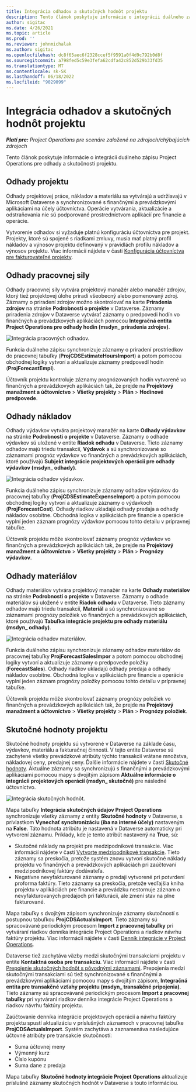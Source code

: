 ```yaml
---
title: Integrácia odhadov a skutočných hodnôt projektu
description: Tento článok poskytuje informácie o integrácii duálneho zápisu Project Operations pre odhady a skutočnosti projektu.
author: sigitac
ms.date: 4/26/2021
ms.topic: article
ms.prod: ''
ms.reviewer: johnmichalak
ms.author: sigitac
ms.openlocfilehash: dc8f65aec6f2328ccef5f9591a0f4d9c792b0d8f
ms.sourcegitcommit: a798fed5c59e3fefa62cdfa42c852d529b33fd35
ms.translationtype: MT
ms.contentlocale: sk-SK
ms.lasthandoff: 06/18/2022
ms.locfileid: "9029099"
---
```

# <a name="project-estimates-and-actuals-integration"></a>Integrácia odhadov a skutočných hodnôt projektu

_**Platí pre:** Project Operations pre scenáre založené na zdrojoch/chýbajúcich zdrojoch_

Tento článok poskytuje informácie o integrácii duálneho zápisu Project Operations pre odhady a skutočnosti projektu.

## <a name="project-estimates"></a>Odhady projektu

Odhady projektovej práce, nákladov a materiálu sa vytvárajú a udržiavajú v Microsoft Dataverse a synchronizované s finančnými a prevádzkovými aplikáciami na účely účtovníctva. Operácie vytvárania, aktualizácie a odstraňovania nie sú podporované prostredníctvom aplikácií pre financie a operácie.

Vytvorenie odhadov si vyžaduje platnú konfiguráciu účtovníctva pre projekt. Projekty, ktoré sú spojené s riadkami zmluvy, musia mať platný profil nákladov a výnosov projektu definovaný v pravidlách profilu nákladov a výnosov projektu. Viac informácií nájdete v časti [Konfigurácia účtovníctva pre fakturovateľné projekty](../project-accounting/configure-accounting-billable-projects.md#configure-project-cost-and-revenue-profile-rules).

## <a name="labor-estimates"></a>Odhady pracovnej sily

Odhady pracovnej sily vytvára projektový manažér alebo manažér zdrojov, ktorý tiež projektovej úlohe priradí všeobecný alebo pomenovaný zdroj. Záznamy o priradení zdrojov možno skontrolovať na karte **Priradenia zdrojov** na stránke **Podrobnosti o projekte** v Dataverse. Záznamy priradenia zdrojov v Dataverse vytvárať záznamy o predpovedi hodín vo finančných a prevádzkových aplikáciách pomocou **Integračná entita Project Operations pre odhady hodín (msdyn\_ priradenia zdrojov)**.

   ![Integrácia pracovných odhadov.](./Media/DW4LaborEstimates.png)

Funkcia duálneho zápisu synchronizuje záznamy o priradení prostriedkov do pracovnej tabuľky (**ProjCDSEstimateHoursImport**) a potom pomocou obchodnej logiky vytvorí a aktualizuje záznamy predpovedí hodín (**ProjForecastEmpl**).

Účtovník projektu kontroluje záznamy prognózovaných hodín vytvorené vo finančných a prevádzkových aplikáciách tak, že prejde na **Projektový manažment a účtovníctvo** > **Všetky projekty** > **Plán** > **Hodinové predpovede**.

## <a name="expense-estimates"></a>Odhady nákladov

Odhady výdavkov vytvára projektový manažér na karte **Odhady výdavkov** na stránke **Podrobnosti o projekte** v Dataverse. Záznamy o odhade výdavkov sú uložené v entite **Riadok odhadu** v Dataverse. Tieto záznamy odhadov majú triedu transakcií, **Výdavok** a sú synchronizované so záznamami prognóz výdavkov vo finančných a prevádzkových aplikáciách, ktoré používajú **Subjekt integrácie projektových operácií pre odhady výdavkov (msdyn\_ odhady)**.

   ![Integrácia odhadov výdavkov.](./Media/DW4ExpenseEstimates.png)

Funkcia duálneho zápisu synchronizuje záznamy odhadov výdavkov do pracovnej tabuľky (**ProjCDSEstimateExpenseImport**) a potom pomocou obchodnej logiky vytvorí a aktualizuje záznamy o výdavkoch (**ProjForecastCost**). Odhady riadkov ukladajú odhady predaja a odhady nákladov osobitne. Obchodná logika v aplikáciách pre financie a operácie vyplní jeden záznam prognózy výdavkov pomocou tohto detailu v prípravnej tabuľke.

Účtovník projektu môže skontrolovať záznamy prognóz výdavkov vo finančných a prevádzkových aplikáciách tak, že prejde na **Projektový manažment a účtovníctvo** > **Všetky projekty** > **Plán** > **Prognózy výdavkov**.

## <a name="material-estimates"></a>Odhady materiálov

Odhady materiálov vytvára projektový manažér na karte **Odhady materiálov** na stránke **Podrobnosti o projekte** v Dataverse. Záznamy o odhade materiálov sú uložené v entite **Riadok odhadu** v Dataverse. Tieto záznamy odhadov majú triedu transakcií, **Materiál** a sú synchronizované so záznamami prognózy položiek vo finančných a prevádzkových aplikáciách, ktoré používajú **Tabuľka integrácie projektu pre odhady materiálu (msdyn\_ odhady)**.

   ![Integrácia odhadov materiálov.](./Media/DW4MaterialEstimates.png)

Funkcia duálneho zápisu synchronizuje záznamy odhadov materiálov do pracovnej tabuľky **ProjForecastSalesImpor** a potom pomocou obchodnej logiky vytvorí a aktualizuje záznamy o predpovede položky (**ForecastSales**). Odhady riadkov ukladajú odhady predaja a odhady nákladov osobitne. Obchodná logika v aplikáciách pre financie a operácie vyplní jeden záznam prognózy položky pomocou tohto detailu v prípravnej tabuľke.

Účtovník projektu môže skontrolovať záznamy prognózy položiek vo finančných a prevádzkových aplikáciách tak, že prejde na **Projektový manažment a účtovníctvo** > **Všetky projekty** > **Plán** > **Prognózy položiek**.

## <a name="project-actuals"></a>Skutočné hodnoty projektu

Skutočné hodnoty projektu sú vytvorené v Dataverse na základe času, výdavkov, materiálu a fakturačnej činnosti. V tejto entite Dataverse sú zachytené všetky prevádzkové atribúty týchto transakcií vrátane množstva, nákladovej ceny, predajnej ceny. Ďalšie informácie nájdete v časti [Skutočné hodnoty](../actuals/actuals-overview.md). Aktuálne záznamy sa synchronizujú s finančnými a prevádzkovými aplikáciami pomocou mapy s dvojitým zápisom **Aktuálne informácie o integrácii projektových operácií (msdyn\_ skutočné)** pre následné účtovníctvo.

   ![Integrácia skutočných hodnôt.](./Media/DW4Actuals.png)

Mapa tabuľky **Integrácia skutočných údajov Project Operations** synchronizuje všetky záznamy z entity **Skutočné hodnoty** v Dataverse, s prívlastkom **Vynechať synchronizáciu (iba na interné účely)** nastaveným na **False**. Táto hodnota atribútu je nastavená v Dataverse automaticky pri vytvorení záznamu. Príklady, kde je tento atribút nastavený na **True**, sú:

  - Skutočné náklady na projekt pre medzipodnikové transakcie. Viac informácií nájdete v časti [Vytvorte medzipodnikové transakcie](../project-accounting/create-intercompany-transactions.md). Tieto záznamy sa preskočia, pretože systém znovu vytvorí skutočné náklady projektu vo finančných a prevádzkových aplikáciách pri zaúčtovaní medzipodnikovej faktúry dodávateľa.
  - Negatívne nevyfakturované záznamy o predaji vytvorené pri potvrdení proforma faktúry. Tieto záznamy sa preskočia, pretože vedľajšia kniha projektu v aplikáciách pre financie a prevádzku nestornuje záznam o nevyfakturovaných predajoch pri fakturácii, ale zmení stav na plne fakturované.

Mapa tabuľky s dvojitým zápisom synchronizuje záznamy skutočností s postupnou tabuľkou **ProjCDSActualsImport**. Tieto záznamy sú spracovávané periodickým procesom **Import z pracovnej tabuľky** pri vytváraní riadkov denníka integrácie Project Operations a riadkov návrhu faktúry projektu. Viac informácií nájdete v časti [Denník integrácie v Project Operations](../project-accounting/project-operations-integration-journal.md).

Dataverse tiež zachytáva väzby medzi skutočnými transakciami projektu v entite **Kontaktná osoba pre transakciu**. Viac informácií nájdete v časti [Prepojenie skutočných hodnôt s pôvodnými záznamami](../actuals/linkingactuals.md). Prepojenia medzi skutočnými transakciami sú tiež synchronizované s finančnými a prevádzkovými aplikáciami pomocou mapy s dvojitým zápisom, **Integračná entita pre transakčné vzťahy projektu (msdyn\_ transakčné pripojenia)**. Tieto záznamy sú spracovávané periodickým procesom **Import z pracovnej tabuľky** pri vytváraní riadkov denníka integrácie Project Operations a riadkov návrhu faktúry projektu.

Zaúčtovanie denníka integrácie projektových operácií a návrhu faktúry projektu spustí aktualizáciu v príslušných záznamoch v pracovnej tabuľke **ProjCDSActualsImport**. Systém zachytáva a zaznamenáva nasledujúce účtovné atribúty pre transakcie skutočností:

- Suma účtovnej meny
- Výmenný kurz
- Číslo kupónu
- Suma dane z predaja

Mapa tabuľky **Skutočné hodnoty integrácie Project Operations** aktualizuje príslušné záznamy skutočných hodnôt v Dataverse s touto informáciou.
